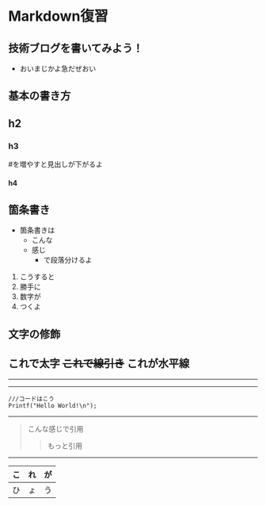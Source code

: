 # Markdown復習

## 技術ブログを書いてみよう！
- おいまじかよ急だぜおい

## 基本の書き方
## h2
### h3
#を増やすと見出しが下がるよ
#### h4

## 箇条書き
- 箇条書きは
    - こんな
    - 感じ
        - で段落分けるよ


1. こうすると
2. 勝手に
3. 数字が
4. つくよ

## 文字の修飾
**これで太字**
~~これで線引き~~
これが水平線
---
---
---


```
///コードはこう
Printf("Hello World!\n");
```
---

> こんな感じで引用
>> もっと引用
---
|こ|れ|が|
|---:|---:|--:|
|ひ  |ょ  |う|